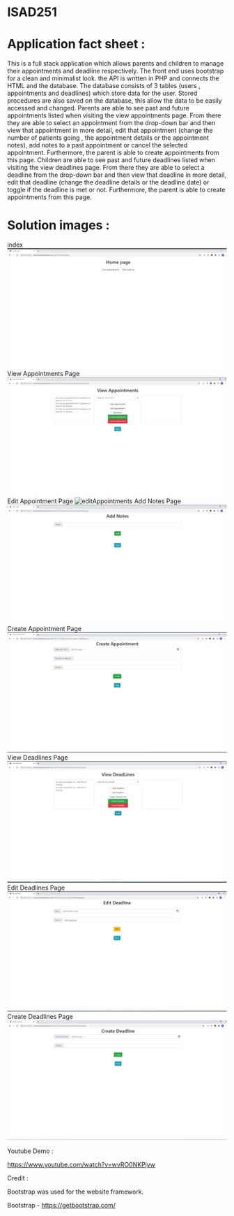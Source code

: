 # ISAD251
<h1>Application fact sheet  : </h1>

This is a full stack application which allows parents and children to manage their appointments and deadline respectively.  The front end uses bootstrap for a clean and minimalist look. the API is written in PHP and connects the HTML and the database. The database consists of 3 tables (users , appointments and deadlines) which store data for the user. Stored procedures are also saved on the database, this allow the data to be easily accessed and changed.
Parents are able to see past and future appointments listed when visiting the view appointments page. From there they are able to select an appointment from the drop-down bar and then view that appointment in more detail, edit that appointment (change the number of patients going , the appointment details or the appointment notes), add notes to a past appointment or cancel the selected appointment. Furthermore, the parent is able to create appointments from this page.
Children are able to see past and future deadlines listed when visiting the view deadlines page. From there they are able to select a deadline from the drop-down bar and then view that deadline in more detail, edit that deadline (change the deadline details or the deadline date) or toggle if the deadline is met or not. Furthermore, the parent is able to create appointments from this page.

<h1>Solution images : </h1>

index
![index](/images/indexChrome.png)
View Appointments Page
![viewAppointments](/images/viewAppointmentsChrome.png)
Edit Appointment Page
![editAppointments](/images/editAppointmentChrome.png)
Add Notes Page
![addNotes](/images/addNotesChrome.png)
Create Appointment Page
![createAppointments](/images/createAppointmentChrome.png)
View Deadlines Page
![viewDeadlines](/images/viewDeadlinesChrome.png)
Edit Deadlines Page
![editDeadlines](/images/editDeadlineChrome.png)
Create Deadlines Page
![createDeadlines](/images/createDeadlineChrome.png)


Youtube Demo :

https://www.youtube.com/watch?v=wvRO0NKPjvw

Credit :

Bootstrap was used for the website framework.

Bootstrap - https://getbootstrap.com/
